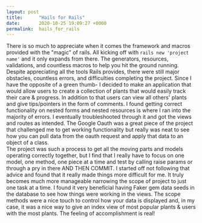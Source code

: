 ```yaml
---
layout: post
title:      "Hails for Rails"
date:       2020-10-25 19:09:27 +0000
permalink:  hails_for_rails
---
```



   There is so much to appreciate when it comes the framework and macros provided with the "magic" of rails.  All kicking off with `rails new 'project name'` and it only expands from there.  The generators, resources, validations, and countless macros to help you hit the ground running.   
   Despite appreciating all the tools Rails provides, there were still major obstacles, countless errors, and difficulties completing the project.   Since I have the opposite of a green thumb- I decided to make an application that would allow users to create a collection of plants that would easily track their care & progress.  In addition to that users can view all others' plants and give tips/pointers in the form of comments.  I found getting correct functionality on nested forms and nested resources is where I ran into the majority of errors. I eventually troubleshooted through it and got the views and routes as intended. The Google Oauth was a great piece of the project that challenged me to get working functionality but really was neat to see how you can pull data from the oauth request and apply that data to an object of a class.  
	 The project was such a process to get all the moving parts and models operating correctly together, but I find that I really have to focus on one model, one method, one piece at a time and test by calling raise params or through a pry in there AND THEN COMMIT. I started off not following that advice and found that it really made things more difficult for me. It truly becomes much more manageable narrowing the scope of project to just one task at a time.  I found it very beneficial having Faker gem data seeds in the database to see how things were working in the views.  The scope methods were a nice touch to control how your data is displayed and, in my case, it was a nice way to give an index view of most popular plants & users with the most plants.  The feeling of accomplishment is real!

